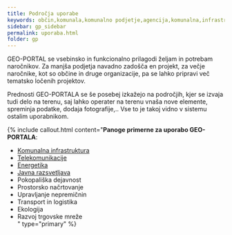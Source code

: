 ```yaml
---
title: Področja uporabe
keywords: občin,komunala,komunalno podjetje,agencija,komunalna,infrastruktura,telekomunikacije,elektro,plin,energetika,javna razsvetljava,pokopališka dejavnost,prostorsko načrtovanje,okolje,prostor,nepremičnin,ekologija,trgovska mreža,prodaja,marketing
sidebar: gp_sidebar
permalink: uporaba.html
folder: gp
---
```


GEO-PORTAL se vsebinsko in funkcionalno prilagodi željam in potrebam naročnikov. Za manjša podjetja navadno zadošča en projekt,
za večje naročnike, kot so občine in druge organizacije, pa se lahko pripravi več tematsko ločenih projektov.

Prednosti GEO-PORTALA se še posebej izkažejo na področjih, kjer se izvaja tudi delo na terenu, saj lahko operater na 
terenu vnaša nove elemente, spreminja podatke, dodaja fotografije,.. Vse to je takoj vidno v sistemu ostalim uporabnikom.

{% include callout.html content="**Panoge primerne za uporabo GEO-PORTALA**:<br/>
- [Komunalna infrastruktura](https://site.geo-portal.si/tag_komunala.html)<br/>
- [Telekomunikacije](https://site.geo-portal.si/tag_telekomunikacije.html)<br/>
- [Energetika](https://site.geo-portal.si/tag_energetika.html)<br/>
- [Javna razsvetljava](https://site.geo-portal.si/tag_javna_razsvetljava)<br/>
- Pokopališka dejavnost<br/>
- Prostorsko načrtovanje<br/>
- Upravljanje nepremičnin<br/>
- Transport in logistika<br/>
- Ekologija<br/>
- Razvoj trgovske mreže<br/>
" type="primary" %} 